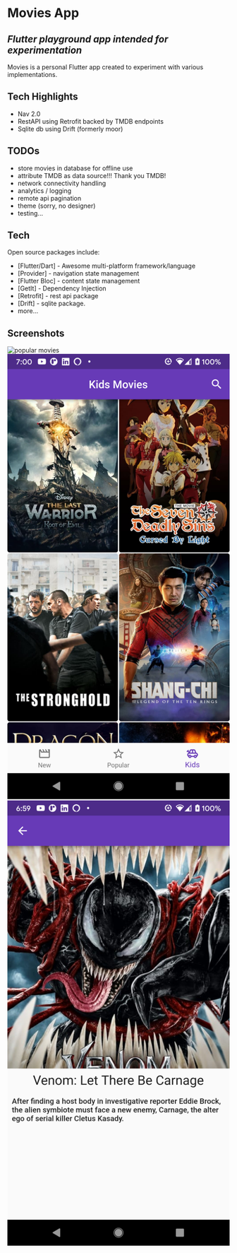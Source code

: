 # Movies App
## _Flutter playground app intended for experimentation_

Movies is a personal Flutter app created to experiment with various implementations.

## Tech Highlights
- Nav 2.0
- RestAPI using Retrofit backed by TMDB endpoints
- Sqlite db using Drift (formerly moor)

## TODOs
- store movies in database for offline use
- attribute TMDB as data source!!!  Thank you TMDB!
- network connectivity handling
- analytics / logging
- remote api pagination
- theme (sorry, no designer)
- testing...

## Tech

Open source packages include:
- [Flutter/Dart] - Awesome multi-platform framework/language
- [Provider] - navigation state management
- [Flutter Bloc] - content state management
- [GetIt] - Dependency Injection
- [Retrofit] - rest api package
- [Drift] - sqlite package.
- more...

## Screenshots
![popular movies](https://github.com/davidwbutts/flutter_movies/blob/main/screenshots/popular_list.png)
![kids movies](https://github.com/davidwbutts/flutter_movies/blob/main/screenshots/kids_list.png)
![movie details](https://github.com/davidwbutts/flutter_movies/blob/main/screenshots/movie_detail.png)


